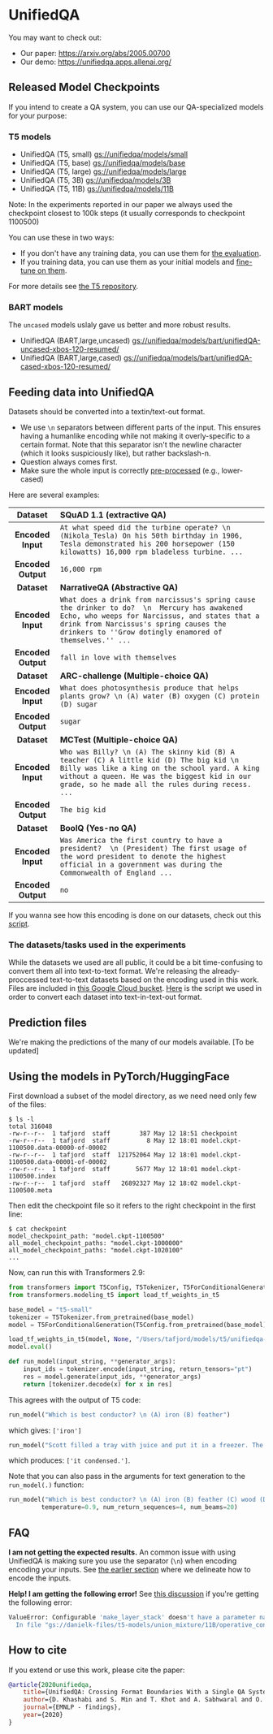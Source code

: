 # UnifiedQA


You may want to check out: 
 - Our paper: https://arxiv.org/abs/2005.00700
 - Our demo: https://unifiedqa.apps.allenai.org/


## Released Model Checkpoints

If you intend to create a QA system, you can use our QA-specialized models for your purpose: 


### T5 models 
 - UnifiedQA (T5, small) [gs://unifiedqa/models/small](https://console.cloud.google.com/storage/browser/unifiedqa/models/small)  
 - UnifiedQA (T5, base) [gs://unifiedqa/models/base](https://console.cloud.google.com/storage/browser/unifiedqa/models/base)
 - UnifiedQA (T5, large) [gs://unifiedqa/models/large](https://console.cloud.google.com/storage/browser/unifiedqa/models/large)
 - UnifiedQA (T5, 3B) [gs://unifiedqa/models/3B](https://console.cloud.google.com/storage/browser/unifiedqa/models/3B)
 - UnifiedQA (T5, 11B) [gs://unifiedqa/models/11B](https://console.cloud.google.com/storage/browser/unifiedqa/models/11B)

Note: In the experiments reported in our paper we always used the checkpoint closest to 100k steps (it usually corresponds to checkpoint 1100500) 

You can use these in two ways: 
- If you don't have any training data, you can use them for [the evaluation](https://github.com/google-research/text-to-text-transfer-transformer#eval). 
- If you training data, you can use them as your initial models and [fine-tune on them](https://github.com/google-research/text-to-text-transfer-transformer#fine-tuning).

For more details see [the T5 repository](https://github.com/google-research/text-to-text-transfer-transformer). 

### BART models 
The `uncased` models uslaly gave us better and more robust results. 

 - UnifiedQA (BART,large,uncased) [gs://unifiedqa/models/bart/unifiedQA-uncased-xbos-120-resumed/](https://console.cloud.google.com/storage/browser/unifiedqa/models/bart/unifiedQA-uncased-xbos-120-resumed/)  
 - UnifiedQA (BART,large,cased) [gs://unifiedqa/models/bart/unifiedQA-cased-xbos-120-resumed/](https://console.cloud.google.com/storage/browser/unifiedqa/models/bart/unifiedQA-cased-xbos-120-resumed/)

## Feeding data into UnifiedQA
Datasets should be converted into a textin/text-out format. 

 - We use `\n` separators between different parts of the input. This ensures having a humanlike encoding while not making it overly-specific to a certain format.  Note that this separator isn't the newline character (which it looks suspiciously like), but rather backslash-n. 
 - Question always comes first. 
 - Make sure the whole input is correctly [pre-processed](https://github.com/allenai/unifiedqa/blob/7bf0653c6fb68a51019924fd4c51615155acbebe/tasks.py#L54-L58) (e.g., lower-cased)

Here are several examples: 

|  **Dataset** | **SQuAD 1.1 (extractive QA)** |
| :---: | :--- |
|  **Encoded Input** | `At what speed did the turbine operate? \n (Nikola_Tesla) On his 50th birthday in 1906, Tesla demonstrated his 200 horsepower (150 kilowatts) 16,000 rpm bladeless turbine. ...` |
|  **Encoded Output** | `16,000 rpm` |
|  **Dataset** | **NarrativeQA (Abstractive QA)** |
|  **Encoded Input** | `What does a drink from narcissus's spring cause the drinker to do?  \n  Mercury has awakened Echo, who weeps for Narcissus, and states that a drink from Narcissus's spring causes the drinkers to ''Grow dotingly enamored of themselves.'' ...` |
|  **Encoded Output** | `fall in love with themselves` |
|  **Dataset** | **ARC-challenge (Multiple-choice QA)** |
|  **Encoded Input** | `What does photosynthesis produce that helps plants grow? \n (A) water (B) oxygen (C) protein (D) sugar` |
|  **Encoded Output** | `sugar` |
|  **Dataset** | **MCTest (Multiple-choice QA)** |
|  **Encoded Input** | `Who was Billy? \n (A) The skinny kid (B) A teacher (C) A little kid (D) The big kid \n Billy was like a king on the school yard. A king without a queen. He was the biggest kid in our grade, so he made all the rules during recess. ...` |
|  **Encoded Output** | `The big kid` |
|  **Dataset** | **BoolQ (Yes-no QA)** |
|  **Encoded Input** | `Was America the first country to have a president?  \n (President) The first usage of the word president to denote the highest official in a government was during the Commonwealth of England ...` |
|  **Encoded Output** | `no` |

If you wanna see how this encoding is done on our datasets, check out this [script](encode_datasets.py). 


### The datasets/tasks used in the experiments
While the datasets we used are all public, it could be a bit time-confusing to convert them all into text-to-text format. We're releasing the already-proccessed text-to-text datasets based on the encoding used in this work. Files are included in [this Google Cloud bucket](https://console.cloud.google.com/storage/browser/unifiedqa/data). [Here](encode_datasets.py) is the script we used in order to convert each dataset into text-in-text-out format. 

## Prediction files 
We're making the predictions of the many of our models available. 
[To be updated]


## Using the models in PyTorch/HuggingFace


First download a subset of the model directory, as we need need only few of the files:
```
$ ls -l
total 316048
-rw-r--r--  1 tafjord  staff        387 May 12 18:51 checkpoint
-rw-r--r--  1 tafjord  staff          8 May 12 18:01 model.ckpt-1100500.data-00000-of-00002
-rw-r--r--  1 tafjord  staff  121752064 May 12 18:01 model.ckpt-1100500.data-00001-of-00002
-rw-r--r--  1 tafjord  staff       5677 May 12 18:01 model.ckpt-1100500.index
-rw-r--r--  1 tafjord  staff   26892327 May 12 18:02 model.ckpt-1100500.meta
```
Then edit the checkpoint file so it refers to the right checkpoint in the first line:
```
$ cat checkpoint 
model_checkpoint_path: "model.ckpt-1100500"
all_model_checkpoint_paths: "model.ckpt-1000000"
all_model_checkpoint_paths: "model.ckpt-1020100"
...
```

Now, can run this with Transformers 2.9:

```python
from transformers import T5Config, T5Tokenizer, T5ForConditionalGeneration
from transformers.modeling_t5 import load_tf_weights_in_t5

base_model = "t5-small"
tokenizer = T5Tokenizer.from_pretrained(base_model)
model = T5ForConditionalGeneration(T5Config.from_pretrained(base_model))

load_tf_weights_in_t5(model, None, "/Users/tafjord/models/t5/unifiedqa-small/")
model.eval()

def run_model(input_string, **generator_args):
    input_ids = tokenizer.encode(input_string, return_tensors="pt")
    res = model.generate(input_ids, **generator_args)
    return [tokenizer.decode(x) for x in res]
```

This agrees with the output of T5 code:

```python
run_model("Which is best conductor? \n (A) iron (B) feather")
```
which gives: `['iron']`


```python 
run_model("Scott filled a tray with juice and put it in a freezer. The next day, Scott opened the freezer. How did the juice most likely change? \n (A) It condensed. (B) It evaporated. (C) It became a gas. (D) It became a solid.")
```
which produces: `['it condensed.']`. 


Note that you can also pass in the arguments for text generation to the `run_model(.)` function: 
```python 
run_model("Which is best conductor? \n (A) iron (B) feather (C) wood (D) plastic",
         temperature=0.9, num_return_sequences=4, num_beams=20)
```


## FAQ
**I am not getting the expected results.** An common issue with using UnifiedQA is making sure you use the separator (`\n`) when encoding encoding your inputs. See [the earlier section](#feeding-data-into-unifiedqa) where we delineate how to encode the inputs. 

**Help! I am getting the following error!** See [this discussion](https://github.com/google-research/text-to-text-transfer-transformer/issues/180) if you're getting the following error: 
```bash 
ValueError: Configurable 'make_layer_stack' doesn't have a parameter named 'use_universal_transformer'.
  In file "gs://danielk-files/t5-models/union_mixture/11B/operative_config.gin", line 83
```


## How to cite

If you extend or use this work, please cite the paper: 
```bibtex
@article{2020unifiedqa,
    title={UnifiedQA: Crossing Format Boundaries With a Single QA System},
    author={D. Khashabi and S. Min and T. Khot and A. Sabhwaral and O. Tafjord and P. Clark and H. Hajishirzi},
    journal={EMNLP - findings},
    year={2020}
}
```

